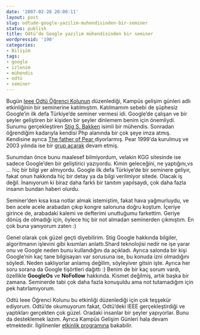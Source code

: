 ```yaml
---
date: '2007-02-28 20:00:11'
layout: post
slug: odtude-google-yazilim-muhendisinden-bir-seminer
status: publish
title: Odtü’de Google yazılım mühendisinden bir seminer
wordpressid: '190'
categories:
- Bilişim
tags:
- google
- izlenim
- mühendis
- odtü
- seminer
---
```


Bugün [Ieee Odtü Öğrenci Kolunun](http://www.ieee.metu.edu.tr/) düzenlediği, Kampüs gelişim günleri adlı etkinliğinin bir seminerine katılmıştım. Katılmamım sebebi de şüphesiz Google’in ilk defa Türkiye’de seminer vermesi idi. Google’de çalışan ve bir şeyler geliştiren bir kişiden bir şeyler dinlemem benim için önemliydi. Sunumu gerçekleştiren [Stig S. Bakken](http://www.pvv.ntnu.no/~ssb/) isimli bir mühendis. Sonradan öğrendiğim kadarıyla kendisi Php alanında bir çok şeye imza atmış. Kendisine ayrıca [The father of Pear ](http://pear.php.net/group/)diyorlarmış. Pear 1999′da kurulmuş ve 2003 yılında ise bir [grup açarak](http://marc.theaimsgroup.com/?l=pear-dev&m=106073080219083&w=2) devam etmiş.

Sunumdan önce bunu maalesef bilmiyordum, velakin KGG sitesinde ise sadece Google’den bir geliştirici yazıyordu. Kimin geleceğini, ne yaptığını,vs … hiç bir bilgi yer almıyordu. Google ilk defa Türkiye’de bir seminere geliyır, fakat onun hakkında hiç bir detay ya da bilgi verilmiyor sitede. Olacak iş değil. İnanıyorum ki biraz daha farklı bir tanıtım yapılsaydı, çok daha fazla insanın bundan haberi olurdu.

Seminer’den kısa kısa notlar almak istemiştim, fakat hava yağmurluydu, ve ben acele acele arabadan çıkıp kongre salonuna doğru koştum. İçeriye girince de, arabadaki kalemi ve defterimi unuttuğumu farkettim. Geriye dönüş de olmadığı için, öylece hiç bir not almadan seminerden çıkmıştım. En çok buna yanıyorum zaten :)

Genel olarak çok güzel geçti diyebilirim. Stig Google hakkında bilgiler, algoritmanın işlevini gibi kısımları anlattı.Shard teknolojisi nedir ne işe yarar onu ve Google neden bunu kullandığını da açıkladı. Ayrıca salonda bir kişi Google’nin kaç tane bilgisayarı var sorusuna ise, bu konuda izni olmadığını söyledi. Neden saklıyorlar anlamış değilim, söyleyiver gitsin işte. Ayrıca her soru sorana da Google tişörtleri dağıttı :) Benim de bir kaç sorum vardı, özellikle **GoogleOs** ve **NoFollow** hakkında. Kismet değilmiş, artık başka bir zamana. Seminerde tabi çok daha fazla konuşuldu ama not tutamadığım için pek hatırlamıyorum.

Odtü Ieee Öğrenci Kolunu bu etkinliği düzenlediği için çok teşşekür ediyorum. Odtü’de okumuyorum fakat, Odtü’deki IEEE gerçekleştirdiği ve yaptıkları gerçekten çok güzel. Oradaki insanlar bir şeyler yapıyorlar. Bunu da desteklemek lazım. Ayrıca Kampüs Gelişim Günleri hala devam etmektedir. İlgilinenler [etkinlik programına](http://kgg07.ieee.metu.edu.tr/?sayfa=etkinlik_programi) bakabilir.
